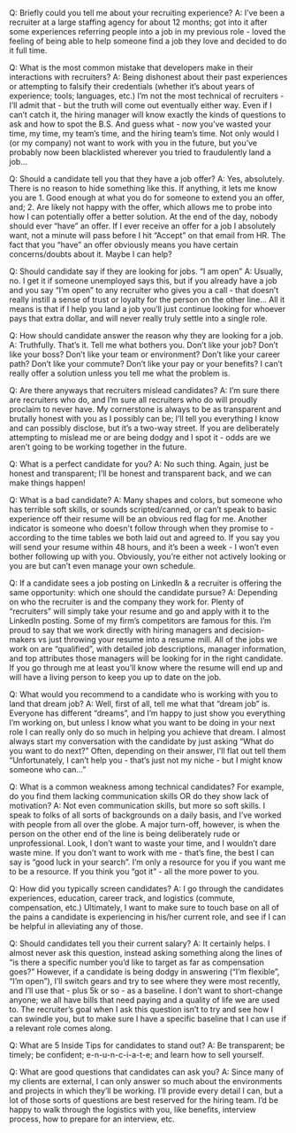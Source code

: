 
Q: Briefly could you tell me about your recruiting experience?
A: I’ve been a recruiter at a large staffing agency for about 12 months; got into it after some experiences referring people into a job in my previous role - loved the feeling of being able to help someone find a job they love and decided to do it full time.

Q: What is the most common mistake that developers make in their interactions with recruiters?
A: Being dishonest about their past experiences or attempting to falsify their credentials (whether it’s about years of experience; tools;  languages, etc.) I’m not the most technical of recruiters - I’ll admit that - but the truth will come out eventually either way. Even if I can’t catch it, the hiring manager will know exactly the kinds of questions to ask and how to spot the B.S. And guess what - now you’ve wasted your time, my time, my team’s time, and the hiring team’s time. Not only would I (or my company) not want to work with you in the future, but you’ve probably now been blacklisted wherever you tried to fraudulently land a job...

Q: Should a candidate tell you that they have a job offer?
A: Yes, absolutely. There is no reason to hide something like this. If anything, it lets me know you are 1. Good enough at what you do for someone to extend you an offer, and; 2. Are likely not happy with the offer, which allows me to probe into how I can potentially offer a better solution. At the end of the day, nobody should ever “have” an offer. If I ever receive an offer for a job I absolutely want, not a minute will pass before I hit “Accept” on that email from HR. The fact that you “have” an offer obviously means you have certain concerns/doubts about it. Maybe I can help?

Q: Should candidate say if they are looking for jobs. “I am open”
A: Usually, no. I get it if someone unemployed says this, but if you already have a job and you say “I’m open” to any recruiter who gives you a call - that doesn’t really instill a sense of trust or loyalty for the person on the other line… All it means is that if I help you land a job you’ll just continue looking for whoever pays that extra dollar, and will never really truly settle into a single role.

Q: How should candidate answer the reason why they are looking for a job.
A: Truthfully. That’s it. Tell me what bothers you. Don’t like your job? Don’t like your boss? Don’t like your team or environment? Don’t like your career path? Don’t like your commute? Don’t like your pay or your benefits? I can’t really offer a solution unless you tell me what the problem is.

Q: Are there anyways that recruiters mislead candidates?
A: I’m sure there are recruiters who do, and I’m sure all recruiters who do will proudly proclaim to never have. My cornerstone is always to be as transparent and brutally honest with you as I possibly can be; I’ll tell you everything I know and can possibly disclose, but it’s a two-way street. If you are deliberately attempting to mislead me or are being dodgy and I spot it - odds are we aren’t going to be working together in the future.

Q: What is a perfect candidate for you?
A: No such thing. Again, just be honest and transparent; I’ll be honest and transparent back, and we can make things happen!

Q: What is a bad candidate?
A: Many shapes and colors, but someone who has terrible soft skills, or sounds scripted/canned, or can’t speak to basic experience off their resume will be an obvious red flag for me. Another indicator is someone who doesn't follow through when they promise to - according to the time tables we both laid out and agreed to. If you say you will send your resume within 48 hours, and it’s been a week - I won’t even bother following up with you. Obviously, you’re either not actively looking or you are but can’t even manage your own schedule.

Q: If a candidate sees a job posting on LinkedIn & a recruiter is offering the same opportunity: which one should the candidate pursue?
A: Depending on who the recruiter is and the company they work for. Plenty of “recruiters” will simply take your resume and go and apply with it to the LinkedIn posting. Some of my firm’s competitors are famous for this. I’m proud to say that we work directly with hiring managers and decision-makers vs just throwing your resume into a resume mill. All of the jobs we work on are “qualified”, with detailed job descriptions, manager information, and top attributes those managers will be looking for in the right candidate. If you go through me at least you’ll know where the resume will end up and will have a living person to keep you up to date on the job.

Q: What would you recommend to a candidate who is working with you to land that dream job?
A: Well, first of all, tell me what that “dream job” is. Everyone has different “dreams”, and I’m happy to just show you everything I’m working on, but unless I know what you want to be doing in your next role I can really only do so much in helping you achieve that dream. I almost always start my conversation with the candidate by just asking “What do you want to do next?” Often, depending on their answer, I’ll flat out tell them “Unfortunately, I can’t help you - that’s just not my niche - but I might know someone who can…”

Q: What is a common weakness among technical candidates? For example, do you find them lacking communication skills OR do they show lack of motivation?
A: Not even communication skills, but more so soft skills. I speak to folks of all sorts of backgrounds on a daily basis, and I’ve worked with people from all over the globe. A major turn-off, however, is when the person on the other end of the line is being deliberately rude or unprofessional. Look, I don’t want to waste your time, and I wouldn’t dare waste mine. If you don’t want to work with me - that’s fine, the best I can say is “good luck in your search”. I’m only a resource for you if you want me to be a resource. If you think you “got it” - all the more power to you.

Q: How did you typically screen candidates?
A: I go through the candidates experiences, education, career track, and logistics (commute, compensation, etc.) Ultimately, I want to make sure to touch base on all of the pains a candidate is experiencing in his/her current role, and see if I can be helpful in alleviating any of those.

Q: Should candidates tell you their current salary?
A: It certainly helps. I almost never ask this question, instead asking something along the lines of “is there a specific number you’d like to target as far as compensation goes?” However, if a candidate is being dodgy in answering (“I’m flexible”, “I’m open”), I’ll switch gears and try to see where they were most recently, and I’ll use that - plus 5k or so - as a baseline. I don’t want to short-change anyone; we all have bills that need paying and a quality of life we are used to. The recruiter’s goal when I ask this question isn’t to try and see how I can swindle you, but to make sure I have a specific baseline that I can use if a relevant role comes along.

Q: What are 5 Inside Tips for candidates to stand out?
A: Be transparent; be timely; be confident; e-n-u-n-c-i-a-t-e; and learn how to sell yourself.

Q: What are good questions that candidates can ask you?
A: Since many of my clients are external, I can only answer so much about the environments and projects in which they’ll be working. I’ll provide every detail I can, but a lot of those sorts of questions are best reserved for the hiring team. I’d be happy to walk through the logistics with you, like benefits, interview process, how to prepare for an interview, etc.
